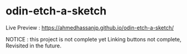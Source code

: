 # odin-etch-a-sketch

Live Preview : https://ahmedhassanjp.github.io/odin-etch-a-sketch/

NOTICE : this project is not complete yet
Linking buttons not complete, Revisited in the future.